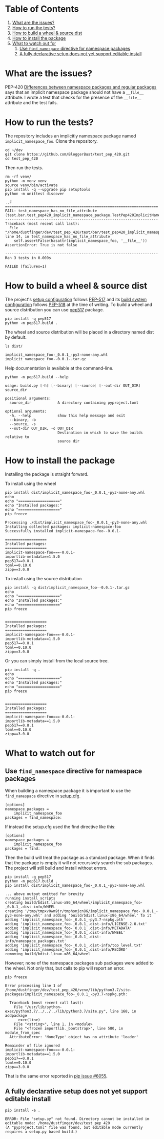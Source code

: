 
# Table of Contents

1.  [What are the issues?](#org1d8d9d6)
2.  [How to run the tests?](#org65432fb)
3.  [How to build a wheel & source dist](#orgf72f6ff)
4.  [How to install the package](#org163fb90)
5.  [What to watch out for](#orge00bd6b)
    1.  [Use `find_namespace` directive for namespace packages](#orgc77e38f)
    2.  [A fully declarative setup does not yet support editable install](#org9ba8d92)



<a id="org1d8d9d6"></a>

# What are the issues?

PEP-420 [Differences between namespace packages and regular packages](https://www.python.org/dev/peps/pep-0420/#differences-between-namespace-packages-and-regular-packages) says that an implicit namespace package should not have a `__file__` attribute. I wrote a test that checks for the presence of the `__file__` attribute and the test fails.


<a id="org65432fb"></a>

# How to run the tests?

The repository includes an implicitly namespace package named `implicit_namespace_foo`. Clone the repository.

    cd ~/dev
    git clone https://github.com/BloggerBust/test_pep_420.git
    cd test_pep_420

Then run the tests.

    rm -rf venv/
    python -m venv venv
    source venv/bin/activate
    pip install -q --upgrade pip setuptools
    python -m unittest discover

    ..F
    ======================================================================
    FAIL: test_namespace_has_no_file_attribute (test.bar.test_pep420_implicit_namespace_package.TestPep420ImplicitNamespacePackage)
    ----------------------------------------------------------------------
    Traceback (most recent call last):
      File "/home/dustfinger/dev/test_pep_420/test/bar/test_pep420_implicit_namespace_package.py", line 14, in test_namespace_has_no_file_attribute
        self.assertFalse(hasattr(implicit_namespace_foo, '__file__'))
    AssertionError: True is not false
    
    ----------------------------------------------------------------------
    Ran 3 tests in 0.000s
    
    FAILED (failures=1)


<a id="orgf72f6ff"></a>

# How to build a wheel & source dist

The project's [setup configuration](setup.cfg) follows [PEP-517](https://www.python.org/dev/peps/pep-0517/) and its [build system configuration](pyproject.toml) follows [PEP-518](https://www.python.org/dev/peps/pep-0518/) at the time of writing. To build a wheel and source distribution you can use [pep517](https://pypi.org/project/pep517/) package.

    pip install -q pep517
    python -m pep517.build .

The wheel and source distribution will be placed in a directory named dist by default.

    ls dist/

    implicit_namespace_foo-_0.0.1_-py3-none-any.whl
    implicit_namespace_foo--0.0.1-.tar.gz

Help documentation is available at the command-line.

    python -m pep517.build --help

    usage: build.py [-h] [--binary] [--source] [--out-dir OUT_DIR] source_dir
    
    positional arguments:
      source_dir            A directory containing pyproject.toml
    
    optional arguments:
      -h, --help            show this help message and exit
      --binary, -b
      --source, -s
      --out-dir OUT_DIR, -o OUT_DIR
                            Destination in which to save the builds relative to
                            source dir


<a id="org163fb90"></a>

# How to install the package

Installing the package is straight forward.

To install using the wheel

    pip install dist/implicit_namespace_foo-_0.0.1_-py3-none-any.whl
    echo
    echo "==================="
    echo "Installed packages:"
    echo "==================="
    pip freeze

    Processing ./dist/implicit_namespace_foo-_0.0.1_-py3-none-any.whl
    Installing collected packages: implicit-namespace-foo
    Successfully installed implicit-namespace-foo--0.0.1-
    
    ===================
    Installed packages:
    ===================
    implicit-namespace-foo===-0.0.1-
    importlib-metadata==1.5.0
    pep517==0.8.1
    toml==0.10.0
    zipp==3.0.0

To install using the source distribution

    pip install -q dist/implicit_namespace_foo--0.0.1-.tar.gz
    echo
    echo "==================="
    echo "Installed packages:"
    echo "==================="
    pip freeze

    
    ===================
    Installed packages:
    ===================
    implicit-namespace-foo===-0.0.1-
    importlib-metadata==1.5.0
    pep517==0.8.1
    toml==0.10.0
    zipp==3.0.0

Or you can simply install from the local source tree.

    pip install -q .
    echo
    echo "==================="
    echo "Installed packages:"
    echo "==================="
    pip freeze

    
    ===================
    Installed packages:
    ===================
    implicit-namespace-foo===-0.0.1-
    importlib-metadata==1.5.0
    pep517==0.8.1
    toml==0.10.0
    zipp==3.0.0


<a id="orge00bd6b"></a>

# What to watch out for


<a id="orgc77e38f"></a>

## Use `find_namespace` directive for namespace packages

When building a namespace package it is important to use the `find_namespace` directive in  [setup.cfg](setup.cfg).

    [options]
    namespace_packages =
        implicit_namespace_foo
    packages = find_namespace:

If instead the setup.cfg used the find directive like this:

    [options]
    namespace_packages =
        implicit_namespace_foo
    packages = find:

Then the build will treat the package as a standard package. When it finds that the package is empty it will not recursively search the sub packages. The project will still build and install without errors.

    pip install -q pep517
    python -m pep517.build .
    pip install dist/implicit_namespace_foo-_0.0.1_-py3-none-any.whl

    ... above output omitted for brevity
    running install_scripts
    creating build/bdist.linux-x86_64/wheel/implicit_namespace_foo-_0.0.1_.dist-info/WHEEL
    creating '/tmp/tmpxv0wm9jr/tmphsnicn86/implicit_namespace_foo-_0.0.1_-py3-none-any.whl' and adding 'build/bdist.linux-x86_64/wheel' to it
    adding 'implicit_namespace_foo-_0.0.1_-py3.7-nspkg.pth'
    adding 'implicit_namespace_foo-_0.0.1_.dist-info/LICENSE-2.0.txt'
    adding 'implicit_namespace_foo-_0.0.1_.dist-info/METADATA'
    adding 'implicit_namespace_foo-_0.0.1_.dist-info/WHEEL'
    adding 'implicit_namespace_foo-_0.0.1_.dist-info/namespace_packages.txt'
    adding 'implicit_namespace_foo-_0.0.1_.dist-info/top_level.txt'
    adding 'implicit_namespace_foo-_0.0.1_.dist-info/RECORD'
    removing build/bdist.linux-x86_64/wheel

However; none of the namespace packages sub packages were added to the wheel. Not only that, but calls to pip will report an error.

    pip freeze

    Error processing line 1 of /home/dustfinger/dev/test_pep_420/venv/lib/python3.7/site-packages/implicit_namespace_foo-_0.0.1_-py3.7-nspkg.pth:
    
      Traceback (most recent call last):
        File "/usr/lib/python-exec/python3.7/../../../lib/python3.7/site.py", line 168, in addpackage
          exec(line)
        File "<string>", line 1, in <module>
        File "<frozen importlib._bootstrap>", line 580, in module_from_spec
      AttributeError: 'NoneType' object has no attribute 'loader'
    
    Remainder of file ignored
    implicit-namespace-foo===-0.0.1-
    importlib-metadata==1.5.0
    pep517==0.8.1
    toml==0.10.0
    zipp==3.0.0

That is the same error reported in [pip issue #6055](https://github.com/pypa/pip/issues/6055).


<a id="org9ba8d92"></a>

## A fully declarative setup does not yet support editable install

    pip install -e .

    ERROR: File "setup.py" not found. Directory cannot be installed in editable mode: /home/dustfinger/dev/test_pep_420
    (A "pyproject.toml" file was found, but editable mode currently requires a setup.py based build.)

